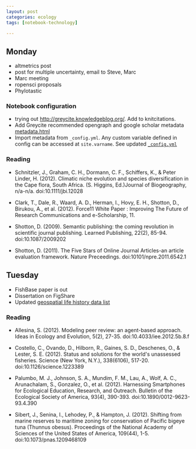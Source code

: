 ```yaml
---
layout: post
categories: ecology 
tags: [notebook-technology]

---
```



Monday
------

* altmetrics post
* post for multiple uncertainty, email to Steve, Marc
* Marc meeting
* ropensci proposals
* Phylotastic 

### Notebook configuration

* trying out http://greycite.knowledgeblog.org/.  Add to knitcitations.
* Add Greycite recommended opengraph and google scholar metadata [metadata.html](https://github.com/cboettig/labnotebook/blob/3a977cca64b852574f16ca63fe66308d4af6b2ed/_includes/metadata.html)
* Import metadata from `_config.yml`.  Any custom variable defined in config can be accessed at `site.varname`.  See updated [`_config.yml`](https://github.com/cboettig/labnotebook/blob/b0749aac9dec7fbe08af3768e29b24724d378763/_config.yml)

### Reading

* Schnitzler, J., Graham, C. H., Dormann, C. F., Schiffers, K., & Peter Linder, H. (2012). Climatic niche evolution and species diversification in the Cape flora, South Africa. (S. Higgins, Ed.)Journal of Biogeography, n/a-n/a. doi:10.1111/jbi.12028

* Clark, T., Dale, R., Waard, A. D., Herman, I., Hovy, E. H., Shotton, D., Birukou, A., et al. (2012). Force11 White Paper : Improving The Future of Research Communications and e-Scholarship, 11.

* Shotton, D. (2009). Semantic publishing: the coming revolution in scientific journal publishing. Learned Publishing, 22(2), 85-94. doi:10.1087/2009202

* Shotton, D. (2011). The Five Stars of Online Journal Articles-an article evaluation framework. Nature Preceedings. doi:10101/npre.2011.6542.1





Tuesday
-------

* FishBase paper is out
* Dissertation on FigShare
* Updated [geospatial life history data list](http://www.carlboettiger.info/assets/data)

### Reading


* Allesina, S. (2012). Modeling peer review: an agent-based approach. Ideas in Ecology and Evolution, 5(2), 27-35. doi:10.4033/iee.2012.5b.8.f

* Costello, C., Ovando, D., Hilborn, R., Gaines, S. D., Deschenes, O., & Lester, S. E. (2012). Status and solutions for the world's unassessed fisheries. Science (New York, N.Y.), 338(6106), 517-20. doi:10.1126/science.1223389

* Palumbo, M. J., Johnson, S. A., Mundim, F. M., Lau, A., Wolf, A. C., Arunachalam, S., Gonzalez, O., et al. (2012). Harnessing Smartphones for Ecological Education, Research, and Outreach. Bulletin of the Ecological Society of America, 93(4), 390-393. doi:10.1890/0012-9623-93.4.390

* Sibert, J., Senina, I., Lehodey, P., & Hampton, J. (2012). Shifting from marine reserves to maritime zoning for conservation of Pacific bigeye tuna (Thunnus obesus). Proceedings of the National Academy of Sciences of the United States of America, 109(44), 1-5. doi:10.1073/pnas.1209468109
